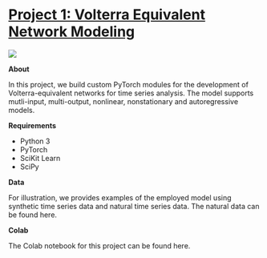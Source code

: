 # [Project 1: Volterra Equivalent Network Modeling](https://github.com/bchenley/Portfolio)

![](https://github.com/bchenley/Portfolio/blob/main/images/lvn_1input_ar.jpg)

**About**

In this project, we build custom PyTorch modules for the development of Volterra-equivalent networks for time series analysis. The model supports mutli-input, multi-output, nonlinear, nonstationary and autoregressive models.
  
**Requirements**  
- Python 3
- PyTorch
- SciKit Learn
- SciPy

**Data**
 
For illustration, we provides examples of the employed model using synthetic time series data and natural time series data. The natural data can be found here.
  
**Colab**

The Colab notebook for this project can be found here.
  
